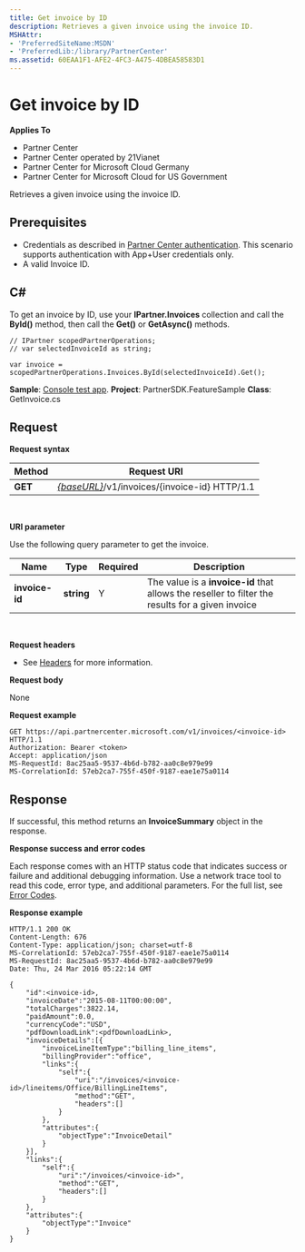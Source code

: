 ```yaml
---
title: Get invoice by ID
description: Retrieves a given invoice using the invoice ID.
MSHAttr:
- 'PreferredSiteName:MSDN'
- 'PreferredLib:/library/PartnerCenter'
ms.assetid: 60EAA1F1-AFE2-4FC3-A475-4DBEA58583D1
---
```


# Get invoice by ID


**Applies To**

-   Partner Center
-   Partner Center operated by 21Vianet
-   Partner Center for Microsoft Cloud Germany
-   Partner Center for Microsoft Cloud for US Government

Retrieves a given invoice using the invoice ID.

## <span id="Prerequisites"></span><span id="prerequisites"></span><span id="PREREQUISITES"></span>Prerequisites


-   Credentials as described in [Partner Center authentication](partner-center-authentication.md). This scenario supports authentication with App+User credentials only.
-   A valid Invoice ID.

## <span id="C_"></span><span id="c_"></span>C#


To get an invoice by ID, use your **IPartner.Invoices** collection and call the **ById()** method, then call the **Get()** or **GetAsync()** methods.

```CSharp
// IPartner scopedPartnerOperations;
// var selectedInvoiceId as string;

var invoice = scopedPartnerOperations.Invoices.ById(selectedInvoiceId).Get();
```

**Sample**: [Console test app](console-test-app.md). **Project**: PartnerSDK.FeatureSample **Class**: GetInvoice.cs

## <span id="Request"></span><span id="request"></span><span id="REQUEST"></span>Request


**Request syntax**

| Method  | Request URI                                                                   |
|---------|-------------------------------------------------------------------------------|
| **GET** | [*{baseURL}*](partner-center-rest-urls.md)/v1/invoices/{invoice-id} HTTP/1.1 |

 

**URI parameter**

Use the following query parameter to get the invoice.

| Name           | Type       | Required | Description                                                                                      |
|----------------|------------|----------|--------------------------------------------------------------------------------------------------|
| **invoice-id** | **string** | Y        | The value is a **invoice-id** that allows the reseller to filter the results for a given invoice |

 

**Request headers**

-   See [Headers](headers.md) for more information.

**Request body**

None

**Request example**

```
GET https://api.partnercenter.microsoft.com/v1/invoices/<invoice-id> HTTP/1.1
Authorization: Bearer <token>
Accept: application/json
MS-RequestId: 8ac25aa5-9537-4b6d-b782-aa0c8e979e99
MS-CorrelationId: 57eb2ca7-755f-450f-9187-eae1e75a0114
```

## <span id="Response"></span><span id="response"></span><span id="RESPONSE"></span>Response


If successful, this method returns an **InvoiceSummary** object in the response.

**Response success and error codes**

Each response comes with an HTTP status code that indicates success or failure and additional debugging information. Use a network trace tool to read this code, error type, and additional parameters. For the full list, see [Error Codes](error-codes.md).

**Response example**

```
HTTP/1.1 200 OK
Content-Length: 676
Content-Type: application/json; charset=utf-8
MS-CorrelationId: 57eb2ca7-755f-450f-9187-eae1e75a0114
MS-RequestId: 8ac25aa5-9537-4b6d-b782-aa0c8e979e99
Date: Thu, 24 Mar 2016 05:22:14 GMT

{
    "id":<invoice-id>,
    "invoiceDate":"2015-08-11T00:00:00",
    "totalCharges":3822.14,
    "paidAmount":0.0,
    "currencyCode":"USD",
    "pdfDownloadLink":<pdfDownloadLink>,
    "invoiceDetails":[{
        "invoiceLineItemType":"billing_line_items",
        "billingProvider":"office",
        "links":{
            "self":{
                "uri":"/invoices/<invoice-id>/lineitems/Office/BillingLineItems",
                "method":"GET",
                "headers":[]
            }
        },
        "attributes":{
            "objectType":"InvoiceDetail"
        }
    }],
    "links":{
        "self":{
            "uri":"/invoices/<invoice-id>",
            "method":"GET",
            "headers":[]
        }
    },
    "attributes":{
        "objectType":"Invoice"
    }
}
```

 

 





